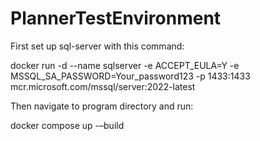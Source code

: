 # PlannerTestEnvironment
First set up sql-server with this command:

docker run -d --name sqlserver -e ACCEPT_EULA=Y -e MSSQL_SA_PASSWORD=Your_password123 -p 1433:1433 mcr.microsoft.com/mssql/server:2022-latest

Then navigate to program directory and run:

docker compose up -–build
